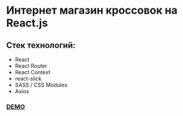 # Интернет магазин кроссовок на React.js

## Стек технологий:
- React
- React Router
- React Context
- react-slick
- SASS / CSS Modules
- Axios

[<h3> DEMO </h3>](https://sheyhmansur.github.io/safort/)

